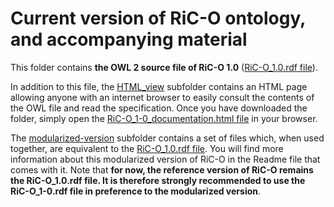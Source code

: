 # Current version of RiC-O ontology, and accompanying material

This folder contains **the OWL 2 source file of RiC-O 1.0** ([RiC-O_1.0.rdf file](RiC-O_1-0.rdf)).

In addition to this file, the [HTML_view](./HTML_view) subfolder contains an HTML page allowing anyone with an internet browser to easily consult the contents of the OWL file and read the specification. Once you have downloaded the folder, simply open the [RiC-O_1-0_documentation.html file](./HTML_view/RiC-O_1-0_documentation.html) in your browser.

The [modularized-version](./modularized-version) subfolder contains a set of files which, when used together, are equivalent to the [RiC-O_1.0.rdf file](RiC-O_1-0.rdf). You will find more information about this modularized version of RiC-O in the Readme file that comes with it.
Note that **for now, the reference version of RiC-O remains the RiC-O_1.0.rdf file. It is therefore strongly recommended to use the RiC-O_1-0.rdf file in preference to the modularized version**.


